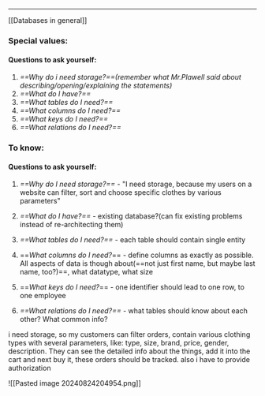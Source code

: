***
[[Databases in general]]
### Special values:
#### Questions to ask yourself:
1. *==Why do i need storage?==(remember what Mr.Plawell said about describing/opening/explaining the statements)*
2. *==What do I have?==* 
3. *==What tables do I need?==*
4. *==What columns do I need?==*
5. *==What keys do I need?==*
6. *==What relations do I need?==*
### To know:

#### Questions to ask yourself:
1. *==Why do I need storage?==* - "I need storage, because my users on a website can filter, sort and choose specific clothes by various parameters"

2. *==What do I have?==* - existing database?(can fix existing problems instead of re-architecting them)

3. *==What tables do I need?==* - each table should contain single entity

4. ==*What columns do I need?*== - define columns as exactly as possible. All aspects of data is though about(==not just first name, but maybe last name, too?)==, what datatype, what size 

5. ==*What keys do I need?*== - one identifier should lead to one row, to one employee

6. *==What relations do I need?==* - what tables should know about each other? What common info? 


i need storage, so my customers can filter orders, contain various clothing types with several parameters, like: type, size, brand, price, gender, description. They can see the detailed info about the things, add it into the cart and next buy it, these orders should be tracked. also i have to provide authorization 

![[Pasted image 20240824204954.png]]